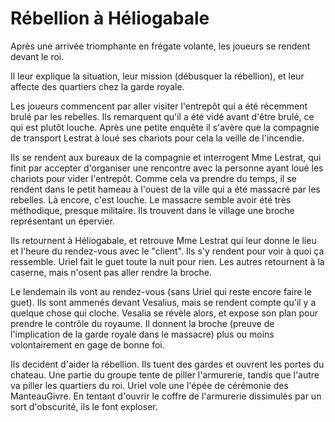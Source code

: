 # Rébellion à Héliogabale

Après une arrivée triomphante en frégate volante, les joueurs se rendent devant le roi.

Il leur explique la situation, leur mission (débusquer la rébellion), et leur affecte des
quartiers chez la garde royale.

Les joueurs commencent par aller visiter l'entrepôt qui a été récemment brulé par les rebelles.
Ils remarquent qu'il a été vidé avant d'être brulé, ce qui est plutôt louche. Après une petite
enquête il s'avère que la compagnie de transport Lestrat à loué ses chariots pour cela la veille
de l'incendie.

Ils se rendent aux bureaux de la compagnie et interrogent Mme Lestrat, qui finit par accepter
d'organiser une rencontre avec la personne ayant loué les chariots pour vider l'entrepôt.
Comme cela va prendre du temps, il se rendent dans le petit hameau à l'ouest de la ville
qui a été massacré par les rebelles. Là encore, c'est louche. Le massacre semble avoir été très
méthodique, presque militaire. Ils trouvent dans le village une broche représentant un épervier.

Ils retournent à Héliogabale, et retrouve Mme Lestrat qui leur donne le lieu et l'heure du
rendez-vous avec le "client". Ils s'y rendent pour voir à quoi ça ressemble.
Uriel fait le guet toute la nuit pour rien.
Les autres retournent à la caserne, mais n'osent pas aller rendre la broche.

Le lendemain ils vont au rendez-vous (sans Uriel qui reste encore faire le guet).
Ils sont ammenés devant Vesalius, mais se rendent compte qu'il y a quelque chose
qui cloche. Vesalia se révèle alors, et expose son plan pour prendre le contrôle du
royaume. Il donnent la broche (preuve de l'implication de la garde royale dans le
massacre) plus ou moins volontairement en gage de bonne foi.

Ils decident d'aider la rébellion. Ils tuent des gardes et ouvrent les portes du chateau.
Une partie du groupe tente de piller l'armurerie, tandis que l'autre va piller les quartiers
du roi. Uriel vole une l'épée de cérémonie des ManteauGivre.
En tentant d'ouvrir le coffre de l'armurerie dissimulés par un sort d'obscurité, ils le font exploser.
